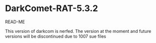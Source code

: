 # DarkComet-RAT-5.3.2


READ-ME


This version of darkcom is nerfed. The version at the moment and
future versions will be discontinued due to 1007 sue files
